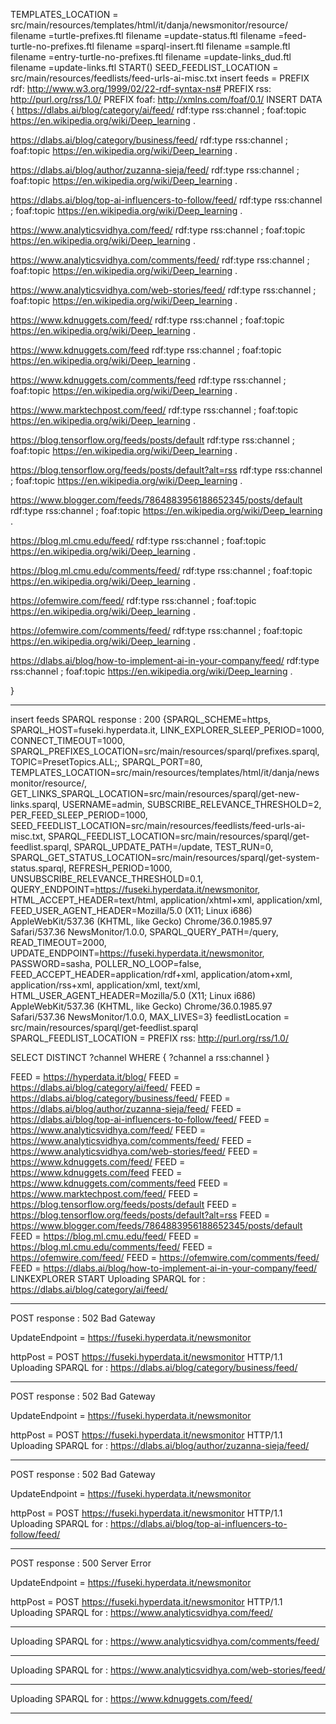 TEMPLATES_LOCATION = src/main/resources/templates/html/it/danja/newsmonitor/resource/
filename =turtle-prefixes.ftl
filename =update-status.ftl
filename =feed-turtle-no-prefixes.ftl
filename =sparql-insert.ftl
filename =sample.ftl
filename =entry-turtle-no-prefixes.ftl
filename =update-links_dud.ftl
filename =update-links.ftl
START()
SEED_FEEDLIST_LOCATION = src/main/resources/feedlists/feed-urls-ai-misc.txt
insert feeds = 
PREFIX rdf: <http://www.w3.org/1999/02/22-rdf-syntax-ns#>
PREFIX rss: <http://purl.org/rss/1.0/> 
PREFIX foaf: <http://xmlns.com/foaf/0.1/> 
INSERT DATA {
 <https://dlabs.ai/blog/category/ai/feed/> rdf:type rss:channel ; 
foaf:topic <https://en.wikipedia.org/wiki/Deep_learning> . 

<https://dlabs.ai/blog/category/business/feed/> rdf:type rss:channel ; 
foaf:topic <https://en.wikipedia.org/wiki/Deep_learning> . 

<https://dlabs.ai/blog/author/zuzanna-sieja/feed/> rdf:type rss:channel ; 
foaf:topic <https://en.wikipedia.org/wiki/Deep_learning> . 

<https://dlabs.ai/blog/top-ai-influencers-to-follow/feed/> rdf:type rss:channel ; 
foaf:topic <https://en.wikipedia.org/wiki/Deep_learning> . 

<https://www.analyticsvidhya.com/feed/> rdf:type rss:channel ; 
foaf:topic <https://en.wikipedia.org/wiki/Deep_learning> . 

<https://www.analyticsvidhya.com/comments/feed/> rdf:type rss:channel ; 
foaf:topic <https://en.wikipedia.org/wiki/Deep_learning> . 

<https://www.analyticsvidhya.com/web-stories/feed/> rdf:type rss:channel ; 
foaf:topic <https://en.wikipedia.org/wiki/Deep_learning> . 

<https://www.kdnuggets.com/feed/> rdf:type rss:channel ; 
foaf:topic <https://en.wikipedia.org/wiki/Deep_learning> . 

<https://www.kdnuggets.com/feed> rdf:type rss:channel ; 
foaf:topic <https://en.wikipedia.org/wiki/Deep_learning> . 

<https://www.kdnuggets.com/comments/feed> rdf:type rss:channel ; 
foaf:topic <https://en.wikipedia.org/wiki/Deep_learning> . 

<https://www.marktechpost.com/feed/> rdf:type rss:channel ; 
foaf:topic <https://en.wikipedia.org/wiki/Deep_learning> . 

<https://blog.tensorflow.org/feeds/posts/default> rdf:type rss:channel ; 
foaf:topic <https://en.wikipedia.org/wiki/Deep_learning> . 

<https://blog.tensorflow.org/feeds/posts/default?alt=rss> rdf:type rss:channel ; 
foaf:topic <https://en.wikipedia.org/wiki/Deep_learning> . 

<https://www.blogger.com/feeds/7864883956188652345/posts/default> rdf:type rss:channel ; 
foaf:topic <https://en.wikipedia.org/wiki/Deep_learning> . 

<https://blog.ml.cmu.edu/feed/> rdf:type rss:channel ; 
foaf:topic <https://en.wikipedia.org/wiki/Deep_learning> . 

<https://blog.ml.cmu.edu/comments/feed/> rdf:type rss:channel ; 
foaf:topic <https://en.wikipedia.org/wiki/Deep_learning> . 

<https://ofemwire.com/feed/> rdf:type rss:channel ; 
foaf:topic <https://en.wikipedia.org/wiki/Deep_learning> . 

<https://ofemwire.com/comments/feed/> rdf:type rss:channel ; 
foaf:topic <https://en.wikipedia.org/wiki/Deep_learning> . 

<https://dlabs.ai/blog/how-to-implement-ai-in-your-company/feed/> rdf:type rss:channel ; 
foaf:topic <https://en.wikipedia.org/wiki/Deep_learning> . 

 
}


-----------------------------------------------------------
insert feeds SPARQL response : 200
{SPARQL_SCHEME=https, SPARQL_HOST=fuseki.hyperdata.it, LINK_EXPLORER_SLEEP_PERIOD=1000, CONNECT_TIMEOUT=1000, SPARQL_PREFIXES_LOCATION=src/main/resources/sparql/prefixes.sparql, TOPIC=PresetTopics.ALL;, SPARQL_PORT=80, TEMPLATES_LOCATION=src/main/resources/templates/html/it/danja/newsmonitor/resource/, GET_LINKS_SPARQL_LOCATION=src/main/resources/sparql/get-new-links.sparql, USERNAME=admin, SUBSCRIBE_RELEVANCE_THRESHOLD=2, PER_FEED_SLEEP_PERIOD=1000, SEED_FEEDLIST_LOCATION=src/main/resources/feedlists/feed-urls-ai-misc.txt, SPARQL_FEEDLIST_LOCATION=src/main/resources/sparql/get-feedlist.sparql, SPARQL_UPDATE_PATH=/update, TEST_RUN=0, SPARQL_GET_STATUS_LOCATION=src/main/resources/sparql/get-system-status.sparql, REFRESH_PERIOD=1000, UNSUBSCRIBE_RELEVANCE_THRESHOLD=0.1, QUERY_ENDPOINT=https://fuseki.hyperdata.it/newsmonitor, HTML_ACCEPT_HEADER=text/html, application/xhtml+xml, application/xml, FEED_USER_AGENT_HEADER=Mozilla/5.0 (X11; Linux i686) AppleWebKit/537.36 (KHTML, like Gecko) Chrome/36.0.1985.97 Safari/537.36 NewsMonitor/1.0.0, SPARQL_QUERY_PATH=/query, READ_TIMEOUT=2000, UPDATE_ENDPOINT=https://fuseki.hyperdata.it/newsmonitor, PASSWORD=sasha, POLLER_NO_LOOP=false, FEED_ACCEPT_HEADER=application/rdf+xml, application/atom+xml, application/rss+xml, application/xml, text/xml, HTML_USER_AGENT_HEADER=Mozilla/5.0 (X11; Linux i686) AppleWebKit/537.36 (KHTML, like Gecko) Chrome/36.0.1985.97 Safari/537.36 NewsMonitor/1.0.0, MAX_LIVES=3}
feedlistLocation = src/main/resources/sparql/get-feedlist.sparql
SPARQL_FEEDLIST_LOCATION = PREFIX rss: <http://purl.org/rss/1.0/> 

SELECT DISTINCT ?channel WHERE { 
   ?channel a rss:channel 
}

FEED = https://hyperdata.it/blog/
FEED = https://dlabs.ai/blog/category/ai/feed/
FEED = https://dlabs.ai/blog/category/business/feed/
FEED = https://dlabs.ai/blog/author/zuzanna-sieja/feed/
FEED = https://dlabs.ai/blog/top-ai-influencers-to-follow/feed/
FEED = https://www.analyticsvidhya.com/feed/
FEED = https://www.analyticsvidhya.com/comments/feed/
FEED = https://www.analyticsvidhya.com/web-stories/feed/
FEED = https://www.kdnuggets.com/feed/
FEED = https://www.kdnuggets.com/feed
FEED = https://www.kdnuggets.com/comments/feed
FEED = https://www.marktechpost.com/feed/
FEED = https://blog.tensorflow.org/feeds/posts/default
FEED = https://blog.tensorflow.org/feeds/posts/default?alt=rss
FEED = https://www.blogger.com/feeds/7864883956188652345/posts/default
FEED = https://blog.ml.cmu.edu/feed/
FEED = https://blog.ml.cmu.edu/comments/feed/
FEED = https://ofemwire.com/feed/
FEED = https://ofemwire.com/comments/feed/
FEED = https://dlabs.ai/blog/how-to-implement-ai-in-your-company/feed/
LINKEXPLORER START
Uploading SPARQL for : https://dlabs.ai/blog/category/ai/feed/


-----------------------------------------------------------

POST response : 502 Bad Gateway


UpdateEndpoint = https://fuseki.hyperdata.it/newsmonitor

httpPost = POST https://fuseki.hyperdata.it/newsmonitor HTTP/1.1
Uploading SPARQL for : https://dlabs.ai/blog/category/business/feed/


-----------------------------------------------------------

POST response : 502 Bad Gateway


UpdateEndpoint = https://fuseki.hyperdata.it/newsmonitor

httpPost = POST https://fuseki.hyperdata.it/newsmonitor HTTP/1.1
Uploading SPARQL for : https://dlabs.ai/blog/author/zuzanna-sieja/feed/


-----------------------------------------------------------

POST response : 502 Bad Gateway


UpdateEndpoint = https://fuseki.hyperdata.it/newsmonitor

httpPost = POST https://fuseki.hyperdata.it/newsmonitor HTTP/1.1
Uploading SPARQL for : https://dlabs.ai/blog/top-ai-influencers-to-follow/feed/


-----------------------------------------------------------

POST response : 500 Server Error


UpdateEndpoint = https://fuseki.hyperdata.it/newsmonitor

httpPost = POST https://fuseki.hyperdata.it/newsmonitor HTTP/1.1
Uploading SPARQL for : https://www.analyticsvidhya.com/feed/


-----------------------------------------------------------
Uploading SPARQL for : https://www.analyticsvidhya.com/comments/feed/


-----------------------------------------------------------
Uploading SPARQL for : https://www.analyticsvidhya.com/web-stories/feed/


-----------------------------------------------------------
Uploading SPARQL for : https://www.kdnuggets.com/feed/


-----------------------------------------------------------
